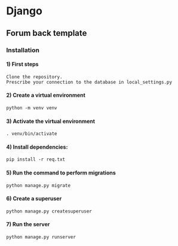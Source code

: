 # Django
## Forum back template

### Installation

#### 1) First steps
    Clone the repository.
    Prescribe your connection to the database in local_settings.py
  
#### 2) Create a virtual environment
    python -m venv venv

#### 3) Activate the virtual environment
    . venv/bin/activate
   
#### 4) Install dependencies:
    pip install -r req.txt

#### 5) Run the command to perform migrations
    python manage.py migrate

#### 6) Create a superuser
    python manage.py createsuperuser

#### 7) Run the server
    python manage.py runserver
